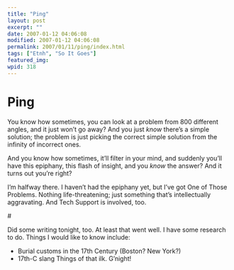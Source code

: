 ```yaml
---
title: "Ping"
layout: post
excerpt: ""
date: 2007-01-12 04:06:08
modified: 2007-01-12 04:06:08
permalink: 2007/01/11/ping/index.html
tags: ["Etnh", "So It Goes"]
featured_img: 
wpid: 318
---
```


# Ping

You know how sometimes, you can look at a problem from 800 different angles, and it just won’t go away? And you just *know* there’s a simple solution; the problem is just picking the correct simple solution from the infinity of incorrect ones.

And you know how sometimes, it’ll filter in your mind, and suddenly you’ll have this epiphany, this flash of insight, and you *know* the answer? And it turns out you’re right?

I’m halfway there. I haven’t had the epiphany yet, but I’ve got One of Those Problems. Nothing life-threatening; just something that’s intellectually aggravating. And Tech Support is involved, too.

\#

Did some writing tonight, too. At least that went well. I have some research to do. Things I would like to know include:

- Burial customs in the 17th Century (Boston? New York?)
- 17th-C slang
Things of that ilk. G’night!